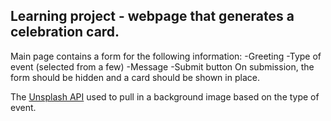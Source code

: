 ## Learning project  - webpage that generates a celebration card.

Main page contains a form  for the following information:
-Greeting
-Type of event (selected from a few)
-Message
-Submit button
On submission, the form should be hidden and a card should be shown in place.

The [Unsplash API](https://unsplash.com/documentation#search-photos) used to pull in a background image based on the type of event.
